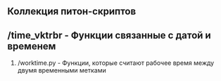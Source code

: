 ## Коллекция питон-скриптов

## /time_vktrbr - Функции связанные с датой и временем
1. /worktime.py - Функции, которые считают рабочее время между двумя временными метками
